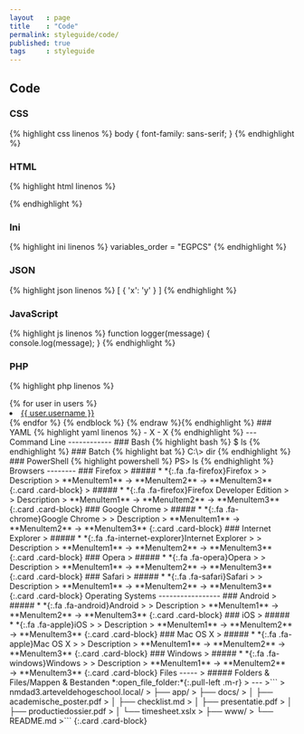 ```yaml
---
layout   : page
title    : "Code"
permalink: styleguide/code/
published: true
tags     : styleguide
---
```


Code
----

### CSS

{% highlight css linenos %}
body {
    font-family: sans-serif;
}
{% endhighlight %}

### HTML

{% highlight html linenos %}
<!DOCTYPE html>
<html>
<head>
    <title>html</title>
    <link rel="stylesheet" href="main.css">
</head>
</html>
{% endhighlight %}

### Ini

{% highlight ini linenos %}
variables_order = "EGPCS"
{% endhighlight %}

### JSON

{% highlight json linenos %}
[
    { 'x': 'y' }
]
{% endhighlight %}

### JavaScript

{% highlight js linenos %}
function logger(message) {
    console.log(message);
}
{% endhighlight %}

### PHP

{% highlight php linenos %}
<?php

phpinfo();
{% endhighlight %}

### SASS

{% highlight scss linenos %}
html {
    body {
        .home {
            color: red;
        }
    }
}
{% endhighlight %}

### TypeScript

{% highlight ts linenos %}
class {
    
}
{% endhighlight %}

### Twig

{% highlight jinja linenos %}{% raw %}
{% extends "layout.html" %}
{% block body %}
  <ul>
  {% for user in users %}
    <li><a href="{{ user.url }}">{{ user.username }}</a></li>
  {% endfor %}
  </ul>
{% endblock %}
{% endraw %}{% endhighlight %}

### YAML

{% highlight yaml linenos %}
 - X
   - X
{% endhighlight %}

---

Command Line
------------

### Bash

{% highlight bash %}
$ ls
{% endhighlight %}

### Batch

{% highlight bat %}
C:\> dir
{% endhighlight %}

### PowerShell

{% highlight powershell %}
PS> ls
{% endhighlight %}

Browsers
--------

### Firefox

> ##### *&nbsp;*{:.fa .fa-firefox}Firefox
>
> Description
> **MenuItem1** → **MenuItem2** → **MenuItem3**
{:.card .card-block}

> ##### *&nbsp;*{:.fa .fa-firefox}Firefox Developer Edition
>
> Description
> **MenuItem1** → **MenuItem2** → **MenuItem3**
{:.card .card-block}

### Google Chrome

> ##### *&nbsp;*{:.fa .fa-chrome}Google Chrome
>
> Description
> **MenuItem1** → **MenuItem2** → **MenuItem3**
{:.card .card-block}

### Internet Explorer

> ##### *&nbsp;*{:.fa .fa-internet-explorer}Internet Explorer
>
> Description
> **MenuItem1** → **MenuItem2** → **MenuItem3**
{:.card .card-block}

### Opera

> ##### *&nbsp;*{:.fa .fa-opera}Opera
>
> Description
> **MenuItem1** → **MenuItem2** → **MenuItem3**
{:.card .card-block}

### Safari

> ##### *&nbsp;*{:.fa .fa-safari}Safari
>
> Description
> **MenuItem1** → **MenuItem2** → **MenuItem3**
{:.card .card-block}

Operating Systems
-----------------

### Android

> ##### *&nbsp;*{:.fa .fa-android}Android
>
> Description
> **MenuItem1** → **MenuItem2** → **MenuItem3**
{:.card .card-block}

### iOS
> ##### *&nbsp;*{:.fa .fa-apple}iOS
>
> Description
> **MenuItem1** → **MenuItem2** → **MenuItem3**
{:.card .card-block}

### Mac OS X
> ##### *&nbsp;*{:.fa .fa-apple}Mac OS X
>
> Description
> **MenuItem1** → **MenuItem2** → **MenuItem3**
{:.card .card-block}

### Windows
> ##### *&nbsp;*{:.fa .fa-windows}Windows
>
> Description
> **MenuItem1** → **MenuItem2** → **MenuItem3**
{:.card .card-block}

Files
-----

> ##### Folders & Files/Mappen & Bestanden *:open_file_folder:*{:.pull-left .m-r}
> ---
>```
> nmdad3.arteveldehogeschool.local/
> ├── app/
> ├── docs/
> │   ├── academische_poster.pdf
> │   ├── checklist.md
> │   ├── presentatie.pdf
> │   ├── productiedossier.pdf
> │   └── timesheet.xslx
> ├── www/
> └── README.md
>```
{:.card .card-block}